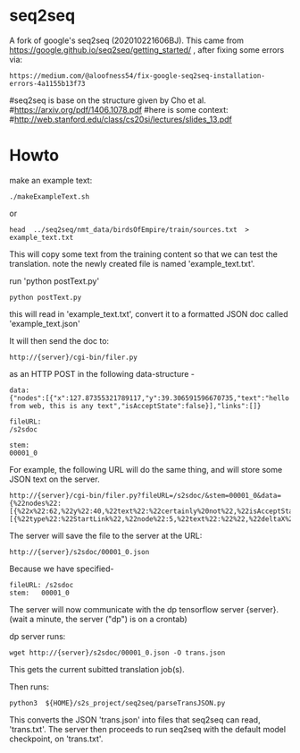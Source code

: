 # seq2seq


  A fork of google's seq2seq (202010221606BJ).
  This came from https://google.github.io/seq2seq/getting_started/ , after fixing some errors via:

	https://medium.com/@aloofness54/fix-google-seq2seq-installation-errors-4a1155b13f73

#seq2seq is base on the structure given by Cho et al.
#https://arxiv.org/pdf/1406.1078.pdf
#here is some context:
#http://web.stanford.edu/class/cs20si/lectures/slides_13.pdf



# Howto

make an example text:

	./makeExampleText.sh 

or

	head  ../seq2seq/nmt_data/birdsOfEmpire/train/sources.txt  > example_text.txt

This will copy some text from the training content so that 
we can test the translation.
note the newly created file is named 'example_text.txt'.

run 'python postText.py'

	python postText.py

this will read in 'example_text.txt', convert it to a formatted JSON doc 
called 'example_text.json'


It will then send the doc to:

	http://{server}/cgi-bin/filer.py

as an HTTP POST in the following data-structure -

	data:
	{"nodes":[{"x":127.87355321789117,"y":39.306591596670735,"text":"hello from web, this is any text","isAcceptState":false}],"links":[]}

	fileURL:
	/s2sdoc

	stem:
	00001_0 


For example, the following URL will do the same thing, 
and will store some JSON text on the server. 

	http://{server}/cgi-bin/filer.py?fileURL=/s2sdoc/&stem=00001_0&data={%22nodes%22:[{%22x%22:62,%22y%22:40,%22text%22:%22certainly%20not%22,%22isAcceptState%22:false}],%22links%22:[{%22type%22:%22StartLink%22,%22node%22:5,%22text%22:%22%22,%22deltaX%22:-96.76006832873145,%22deltaY%22:-160.027070294523}]}



The server will save the file to the server at the URL:

	http://{server}/s2sdoc/00001_0.json

Because we have specified-

	fileURL: /s2sdoc
	stem:	00001_0 


The server will now communicate with the dp tensorflow server {server}.
(wait a minute, the server ("dp") is on a crontab)


dp server runs:

	wget http://{server}/s2sdoc/00001_0.json -O trans.json

This gets the current subitted translation job(s).

Then runs:

	python3  ${HOME}/s2s_project/seq2seq/parseTransJSON.py 

This converts the JSON 'trans.json' into files that seq2seq can read, 
'trans.txt'. The server then proceeds to run seq2seq with the 
default model checkpoint, on 'trans.txt'.



